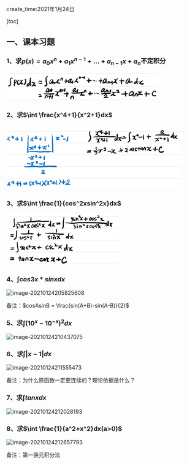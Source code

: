 create_time:2021年1月24日

[toc]



## 一、课本习题

### 1、求$p(x) = a_0x^n +a_1x^{n-1}+...+a_{n-1}x+a_n$不定积分

![image-20210124202828414](.\images\不定积分1.png)



### 2、求$\int \frac{x^4+1}{x^2+1}dx$

![image-20210124203708791](.\images\不定积分2.png)



### 3、求$\int \frac{1}{cos^2xsin^2x}dx$

![image-20210124205204264](.\images\不定积分3.png)



### 4、$\int cos3x*sinxdx$

![image-20210124205825608](C:\Users\lalalala\2020project\math\华东数学分析\images\不定积分4.png)

备注：$cosAsinB = \frac{sin(A+B)-sin(A-B)}{2}$



### 5、求$\int (10^x - 10^{-x})^2dx$

![image-20210124210437075](C:\Users\lalalala\2020project\math\华东数学分析\images\不定积分5.png)



### 6、求$\int |x-1|dx$

![image-20210124211555473](C:\Users\lalalala\2020project\math\华东数学分析\images\不定积分6.png)

备注：为什么原函数一定要连续的？理论依据是什么？



### 7、求$\int tanxdx$

![image-20210124212028193](C:\Users\lalalala\2020project\math\华东数学分析\images\不定积分7.png)



### 8、求$\int \frac{1}{a^2+x^2}dx(a>0)$

![image-20210124212657793](C:\Users\lalalala\2020project\math\华东数学分析\images\不定积分8.png)

备注：第一换元积分法





